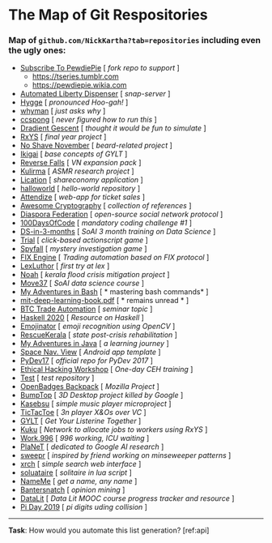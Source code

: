 # The Map of Git Respositories
### Map of `github.com/NickKartha?tab=repositories` including even the ugly ones:

 + [Subscribe To PewdiePie](https://github.com/NickKartha/Subscribe-To-PewdiePie) [ *fork repo to support* ]
     + https://tseries.tumblr.com
     + https://pewdiepie.wikia.com
 + [Automated Liberty Dispenser](https://github.com/NickKartha/Automated-Liberty-Dispenser) [ *snap-server* ]
 + [Hygge](https://github.com/NickKartha/Hygge) [ *pronounced Hoo-gah!* ]
 + [whyman](https://github.com/NickKartha/whyman) [ *just asks why* ]
 + [ccspong](https://github.com/NickKartha/csspong) [ *never figured how to run this* ]
 + [Dradient Gescent](https://github.com/NickKartha/Dradient-Gescent) [ *thought it would be fun to simulate* ]
 + [RxYS](https://github.com/NickKartha/rxys) [ *final year project* ]
 + [No Shave November](https://github.com/NickKartha/No-Shave-November) [ *beard-related project* ]
 + [Ikigai](https://github.com/NickKartha/Ikigai) [ *base concepts of GYLT* ]
 + [Reverse Falls](https://github.com/NickKartha/Reverse-Falls) [ *VN expansion pack* ]
 + [Kulirma](https://github.com/NickKartha/Kulirma) [ *ASMR research project* ]
 + [Lication](https://github.com/NickKartha/Lication) [ *shareconomy application* ]
 + [halloworld](https://github.com/NickKartha/halloworld) [ *hello-world repository* ]
 + [Attendize](https://github.com/NickKartha/Attendize) [ *web-app for ticket sales* ]
 + [Awesome Cryptography](https://github.com/NickKartha/reference-collection-for-cryptography-and-network-security) [ *collection of references* ]
 + [Diaspora Federation](https://github.com/NickKartha/diaspora_federation) [ *open-source social network protocol* ]
 + [100DaysOfCode](https://github.com/NickKartha/100DaysOfCode) [ *mandatory coding challenge #1* ]
 + [DS-in-3-months](https://github.com/NickKartha/Learn_Data_Science_in_3_Months) [ *SoAI 3 month training on Data Science* ]
 + [Trial](https://github.com/NickKartha/trial) [ *click-based actionscript game* ]
 + [Spyfall](https://github.com/NickKartha/spyfall) [ *mystery investigation game* ]
 + [FIX Engine](https://github.com/NickKartha/FIX-Engine) [ *Trading automation based on FIX protocol* ]
 + [LexLuthor](https://github.com/NickKartha/LexLuthor) [ *first try at lex* ]
 + [Noah](https://github.com/NickKartha/noah) [ *kerala flood crisis mitigation project* ]
 + [Move37](https://github.com/NickKartha/Move37) [ *SoAI data science course* ]
 + [My Adventures in Bash](https://github.com/NickKartha/My-Adventures-in-Bash) [ * mastering bash commands* ]
 + [mit-deep-learning-book.pdf](https://github.com/NickKartha/mit-deep-learning-book-pdf) [ * remains unread * ] 
 + [BTC Trade Automation](https://github.com/NickKartha/Bitcoin_Trading_Bot) [ *seminar topic* ]
 + [Haskell 2020](https://github.com/NickKartha/haskell-98-tutorial-sources) [ *Resource on Haskell* ]
 + [Emojinator](https://github.com/NickKartha/Emojinator) [ *emoji recognition using OpenCV* ]
 + [RescueKerala](https://github.com/NickKartha/rescuekerala) [ *state post-crisis rehabilitation* ]
 + [My Adventures in Java](https://github.com/NickKartha/My-Adventures-in-Java) [ *a learning journey* ]
 + [Space Nav. View](https://github.com/NickKartha/Space-Navigation-View) [ *Android app template* ]
 + [PyDev17](https://github.com/NickKartha/PyDev17) [ *official repo for PyDev 2017* ]
 + [Ethical Hacking Workshop](https://github.com/NickKartha/AdiShankara) [ *One-day CEH training* ]
 + [Test](https://github.com/NickKartha/test) [ *test repository* ]
 + [OpenBadges Backpack](https://github.com/NickKartha/openbadges-backpack) [ *Mozilla Project* ]
 + [BumpTop](https://github.com/NickKartha/BumpTop) [ *3D Desktop project killed by Google* ]
 + [Kasebsu](https://github.com/NickKartha/Kasebsu) [ *simple music player microproject* ]
 + [TicTacToe](https://github.com/NickKartha/TicTacToe) [ *3n player X&Os over VC* ]
 + [GYLT](https://github.com/NickKartha/GYLT) [ *Get Your Listerine Together* ]
 + [Kuku](https://github.com/NickKartha/Kuku) [ *Network to allocate jobs to workers using RxYS* ]
 + [Work.996](https://github.com/NickKartha/Work.996) [ *996 working, ICU waiting* ]
 + [PlaNeT](https://github.com/NickKartha/PlaNet) [ *dedicated to Google AI research* ]
 + [sweepr](https://github.com/NickKartha/sweepr) [ *inspired by friend working on minseweeper patterns* ]
 + [xrch](https://github.com/NickKartha/xrch) [ *simple search web interface* ]
 + [soluataire](https://github.com/NickKartha/soluataire) [ *solitaire in lua script* ]
 + [NameMe](https://github.com/NickKartha/NameMe) [ *get a name, any name* ]
 + [Bantersnatch](https://github.com/NickKartha/Bantersnatch) [ *opinion mining* ]
 + [DataLit](https://github.com/NickKartha/DataLit) [ *Data Lit MOOC course progress tracker and resource* ]
 + [Pi Day 2019](https://github.com/NickKartha/Pi-Day-2019) [ *pi digits uding collision* ]
 ---
 **Task**: How would you automate this list generation? [ref:api]
